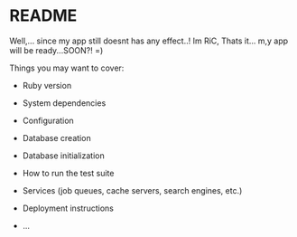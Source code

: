 # README

Well,...  since my app still doesnt has any effect..!  Im RiC, Thats it... m,y app will be ready...SOON?!  =)  

Things you may want to cover:

* Ruby version

* System dependencies

* Configuration

* Database creation

* Database initialization

* How to run the test suite

* Services (job queues, cache servers, search engines, etc.)

* Deployment instructions

* ...
